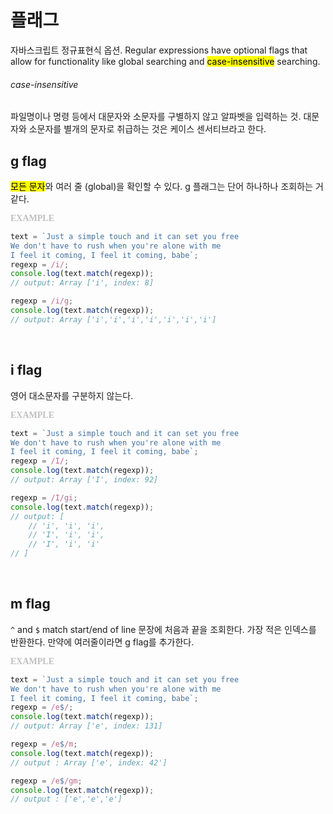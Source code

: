 # 플래그
자바스크립트 정규표현식 옵션.
Regular expressions have optional flags that allow for functionality like global searching and <mark class="hltr-orange">case-insensitive</mark> searching.
</br>
###### case-insensitive
파일명이나 명령 등에서 대문자와 소문자를 구별하지 않고 알파벳을 입력하는 것.
대문자와 소문자를 별개의 문자로 취급하는 것은 케이스 센서티브라고 한다.

## g flag
<mark class="hltr-red">모든 문자</mark>와 여러 줄 (global)을 확인할 수 있다. 
g 플래그는 단어 하나하나 조회하는 거 같다.

<span style="color:#BFBFBF; font-size:14px;
	  font-family: LINESeedSansKR-Bold">
	  **EXAMPLE**
</span>
```js
text = `Just a simple touch and it can set you free
We don't have to rush when you're alone with me
I feel it coming, I feel it coming, babe`;
regexp = /i/;
console.log(text.match(regexp));
// output: Array ['i', index: 8]

regexp = /i/g;
console.log(text.match(regexp));
// output: Array ['i','i','i','i','i','i','i']
```
</br>

## i flag
영어 대소문자를 구분하지 않는다. 

<span style="color:#BFBFBF; font-size:14px;
	  font-family: LINESeedSansKR-Bold">
	  **EXAMPLE**
</span>
```js
text = `Just a simple touch and it can set you free
We don't have to rush when you're alone with me
I feel it coming, I feel it coming, babe`;
regexp = /I/;
console.log(text.match(regexp));
// output: Array ['I', index: 92]

regexp = /I/gi;
console.log(text.match(regexp));
// output: [
	// 'i', 'i', 'i',
	// 'I', 'i', 'i',
	// 'I', 'i', 'i'
// ]
```
</br>

## m flag
`^` and `$` match start/end of line
문장에 처음과 끝을 조회한다. 가장 적은 인덱스를 반환한다.
만약에 여러줄이라면 g flag를 추가한다.

<span style="color:#BFBFBF; font-size:14px;
	  font-family: LINESeedSansKR-Bold">
	  **EXAMPLE**
</span>
```js
text = `Just a simple touch and it can set you free
We don't have to rush when you're alone with me
I feel it coming, I feel it coming, babe`;
regexp = /e$/;
console.log(text.match(regexp));
// output: Array ['e', index: 131]

regexp = /e$/m;
console.log(text.match(regexp));
// output : Array ['e', index: 42']

regexp = /e$/gm;
console.log(text.match(regexp));
// output : ['e','e','e']
```
